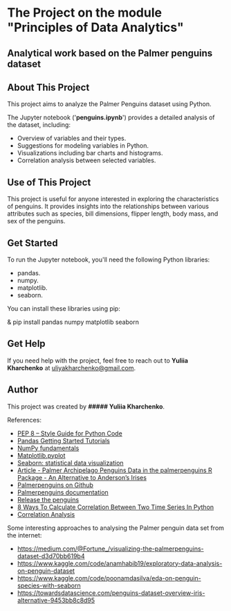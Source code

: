 # The Project on the module "Principles of Data Analytics"
## Analytical work based on the Palmer penguins dataset  


## About This Project

This project aims to analyze the Palmer Penguins dataset using Python. 

The Jupyter notebook ('**penguins.ipynb**') provides a detailed analysis of the dataset, including:

* Overview of variables and their types.
* Suggestions for modeling variables in Python.
* Visualizations including bar charts and histograms.
* Correlation analysis between selected variables.

## Use of This Project

This project is useful for anyone interested in exploring the characteristics of penguins. It provides insights into the relationships between various attributes such as species, bill dimensions, flipper length, body mass, and sex of the penguins.


## Get Started

To run the Jupyter notebook, you'll need the following Python libraries:

* pandas.
* numpy.
* matplotlib.
* seaborn.

You can install these libraries using pip:

& pip install pandas numpy matplotlib seaborn


## Get Help

If you need help with the project, feel free to reach out to **Yuliia Kharchenko** at uliyakharchenko@gmail.com. 


## Author

This project was created by **##### Yuliia Kharchenko**. 

References:
* [PEP 8 – Style Guide for Python Code](https://peps.python.org/pep-0008/)
* [Pandas Getting Started Tutorials](https://pandas.pydata.org/docs/getting_started/intro_tutorials/02_read_write.html)
* [NumPy fundamentals](https://numpy.org/doc/stable/user/basics.html)
* [Matplotlib.pyplot](https://matplotlib.org/3.5.3/api/_as_gen/matplotlib.pyplot.html)
* [Seaborn: statistical data visualization](https://seaborn.pydata.org/#seaborn-statistical-data-visualization)
* [Article - Palmer Archipelago Penguins Data in the palmerpenguins R Package - An Alternative to Anderson’s Irises](https://journal.r-project.org/articles/RJ-2022-020/)
* [Palmerpenguins on Github](https://github.com/allisonhorst/palmerpenguins/)
* [Palmerpenguins documentation](https://allisonhorst.github.io/palmerpenguins/)
* [Release the penguins](https://education.rstudio.com/blog/2020/07/palmerpenguins-cran/)
* [8 Ways To Calculate Correlation Between Two Time Series In Python](https://forecastegy.com/posts/correlation-between-two-time-series-python/)
* [Correlation Analysis](https://datatab.net/tutorial/correlation)


Some interesting approaches to analysing the Palmer penguin data set from the internet:
* https://medium.com/@Fortune_/visualizing-the-palmerpenguins-dataset-d3d70bb619b4
* https://www.kaggle.com/code/anamhabib19/exploratory-data-analysis-on-penguin-dataset
* https://www.kaggle.com/code/poonamdasilva/eda-on-penguin-species-with-seaborn
* https://towardsdatascience.com/penguins-dataset-overview-iris-alternative-9453bb8c8d95
